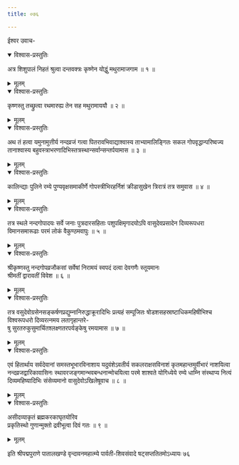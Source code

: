 ```yaml
---
title: ०७६

---
```

ईश्वर उवाच-  

<details open><summary>विश्वास-प्रस्तुतिः</summary>

अत्र शिशुपालं निहतं श्रुत्वा दन्तवक्त्रः कृष्णेन योद्धुं मथुरामाजगाम ॥ १ ॥
</details>

<details><summary>मूलम्</summary>

अत्र शिशुपालं निहतं श्रुत्वा दन्तवक्त्रः कृष्णेन योद्धुं मथुरामाजगाम ॥ १ ॥
</details>



<details open><summary>विश्वास-प्रस्तुतिः</summary>

कृष्णस्तु तच्छ्रुत्वा रथमारुह्य तेन सह मथुरामाययौ ॥ २ ॥
</details>

<details><summary>मूलम्</summary>

कृष्णस्तु तच्छ्रुत्वा रथमारुह्य तेन सह मथुरामाययौ ॥ २ ॥
</details>



<details open><summary>विश्वास-प्रस्तुतिः</summary>

अथ तं हत्वा यमुनामुत्तीर्य नन्दव्रजं गत्वा पितरावभिवाद्याश्वास्य ताभ्यामालिङ्गितः सकल गोपवृद्धान्परिष्वज्य तानाश्वास्य बहुवस्त्राभरणादिभिस्तत्रस्थान्सर्वान्सन्तर्पयामास ॥ ३ ॥
</details>

<details><summary>मूलम्</summary>

अथ तं हत्वा यमुनामुत्तीर्य नन्दव्रजं गत्वा पितरावभिवाद्याश्वास्य ताभ्यामालिङ्गितः सकल गोपवृद्धान्परिष्वज्य तानाश्वास्य बहुवस्त्राभरणादिभिस्तत्रस्थान्सर्वान्सन्तर्पयामास ॥ ३ ॥
</details>



<details open><summary>विश्वास-प्रस्तुतिः</summary>

कालिन्द्याः पुलिने रम्ये पुण्यवृक्षसमाकीर्णे गोपस्त्रीभिरहर्निशं क्रीडासुखेन त्रिरात्रं तत्र समुवास ॥ ४ ॥
</details>

<details><summary>मूलम्</summary>

कालिन्द्याः पुलिने रम्ये पुण्यवृक्षसमाकीर्णे गोपस्त्रीभिरहर्निशं क्रीडासुखेन त्रिरात्रं तत्र समुवास ॥ ४ ॥
</details>



<details open><summary>विश्वास-प्रस्तुतिः</summary>

तत्र स्थले नन्दगोपादयः सर्वे जनाः पुत्रदारसहिताः पशुपक्षिमृगादयोऽपि वासुदेवप्रसादेन दिव्यरूपधरा विमानसमारूढाः परमं लोकं वैकुण्ठमवापुः ॥ ५ ॥
</details>

<details><summary>मूलम्</summary>

तत्र स्थले नन्दगोपादयः सर्वे जनाः पुत्रदारसहिताः पशुपक्षिमृगादयोऽपि वासुदेवप्रसादेन दिव्यरूपधरा विमानसमारूढाः परमं लोकं वैकुण्ठमवापुः ॥ ५ ॥
</details>



<details open><summary>विश्वास-प्रस्तुतिः</summary>

श्रीकृष्णस्तु नन्दगोपव्रजौकसां सर्वेषां निरामयं स्वपदं दत्वा देवगणैः स्तूयमानः  
श्रीमतीं द्वारावतीं विवेश ॥ ६ ॥
</details>

<details><summary>मूलम्</summary>

श्रीकृष्णस्तु नन्दगोपव्रजौकसां सर्वेषां निरामयं स्वपदं दत्वा देवगणैः स्तूयमानः  
श्रीमतीं द्वारावतीं विवेश ॥ ६ ॥
</details>



<details open><summary>विश्वास-प्रस्तुतिः</summary>

तत्र वसुदेवोग्रसेनसङ्कर्षणप्रद्युम्नानिरुद्धाक्रूरादिभिः प्रत्यहं सम्पूजितः षोडशसहस्राष्टाधिकमहिषीभिश्च विश्वरूपधरो दिव्यरत्नमय लतागृहान्तरे-  
षु सुरतरुकुसुमार्चितश्लक्ष्णतरपर्यङ्केषु रमयामास ॥ ७ ॥
</details>

<details><summary>मूलम्</summary>

तत्र वसुदेवोग्रसेनसङ्कर्षणप्रद्युम्नानिरुद्धाक्रूरादिभिः प्रत्यहं सम्पूजितः षोडशसहस्राष्टाधिकमहिषीभिश्च विश्वरूपधरो दिव्यरत्नमय लतागृहान्तरे-  
षु सुरतरुकुसुमार्चितश्लक्ष्णतरपर्यङ्केषु रमयामास ॥ ७ ॥
</details>



<details open><summary>विश्वास-प्रस्तुतिः</summary>

एवं हितार्थाय सर्वदेवानां समस्तभूभारविनाशाय यदुवंशेऽवतीर्य सकलराक्षसविनाशं कृतमहान्तमुर्वीभारं नाशयित्वा नन्दव्रजद्वारिकावासिनः स्थावरजङ्गमान्भवबन्धनान्मोचयित्वा परमे शाश्वते योगिध्येये रम्ये धाम्नि संस्थाप्य नित्यं दिव्यमहिष्यादिभिः संसेव्यमानो वासुदेवोऽखिलेषूवाच ॥ ८ ॥
</details>

<details><summary>मूलम्</summary>

एवं हितार्थाय सर्वदेवानां समस्तभूभारविनाशाय यदुवंशेऽवतीर्य सकलराक्षसविनाशं कृतमहान्तमुर्वीभारं नाशयित्वा नन्दव्रजद्वारिकावासिनः स्थावरजङ्गमान्भवबन्धनान्मोचयित्वा परमे शाश्वते योगिध्येये रम्ये धाम्नि संस्थाप्य नित्यं दिव्यमहिष्यादिभिः संसेव्यमानो वासुदेवोऽखिलेषूवाच ॥ ८ ॥
</details>



<details open><summary>विश्वास-प्रस्तुतिः</summary>

असीदव्याकृतं ब्रह्मकरकाघृतयोरिव  
प्रकृतिस्थो गुणान्मुक्तो द्रवीभूत्वा दिवं गतः ॥ ९ ॥
</details>

<details><summary>मूलम्</summary>

असीदव्याकृतं ब्रह्मकरकाघृतयोरिव  
प्रकृतिस्थो गुणान्मुक्तो द्रवीभूत्वा दिवं गतः ॥ ९ ॥
</details>


इति श्रीपद्मपुराणे पातालखण्डे वृन्दावनमहात्म्ये पार्वती-शिवसंवादे षट्सप्ततितमोऽध्यायः ७६